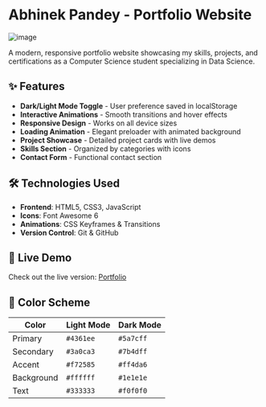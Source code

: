 # Abhinek Pandey - Portfolio Website

![image](https://github.com/user-attachments/assets/d28e3cea-7ac5-4296-864d-c33651c84ede)


A modern, responsive portfolio website showcasing my skills, projects, and certifications as a Computer Science student specializing in Data Science.

## ✨ Features

- **Dark/Light Mode Toggle** - User preference saved in localStorage
- **Interactive Animations** - Smooth transitions and hover effects
- **Responsive Design** - Works on all device sizes
- **Loading Animation** - Elegant preloader with animated background
- **Project Showcase** - Detailed project cards with live demos
- **Skills Section** - Organized by categories with icons
- **Contact Form** - Functional contact section

## 🛠 Technologies Used

- **Frontend**: HTML5, CSS3, JavaScript
- **Icons**: Font Awesome 6
- **Animations**: CSS Keyframes & Transitions
- **Version Control**: Git & GitHub

## 🚀 Live Demo

Check out the live version: <a href="https://portfolio-8987.netlify.app/" target="_blank" rel="noopener noreferrer">Portfolio</a>


## 🎨 Color Scheme

| Color          | Light Mode      | Dark Mode       |
|----------------|-----------------|-----------------|
| Primary        | `#4361ee`       | `#5a7cff`       |
| Secondary      | `#3a0ca3`       | `#7b4dff`       |
| Accent         | `#f72585`       | `#ff4da6`       |
| Background     | `#ffffff`       | `#1e1e1e`       |
| Text           | `#333333`       | `#f0f0f0`       |

